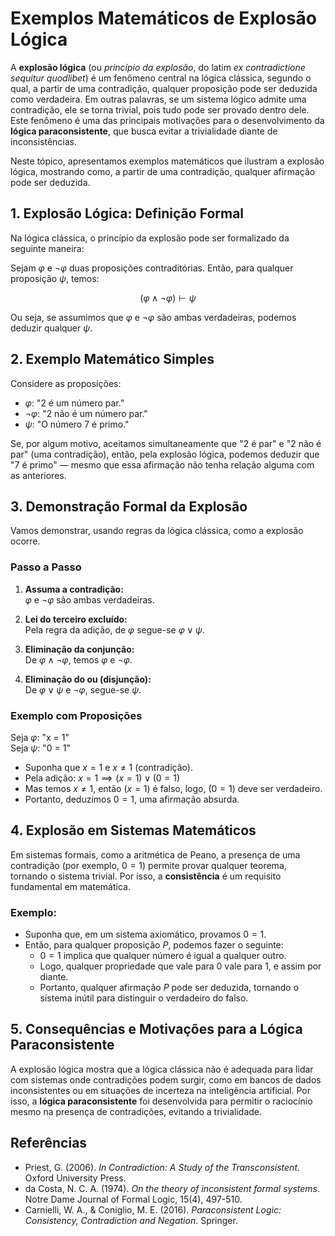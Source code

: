 
# Exemplos Matemáticos de Explosão Lógica

A **explosão lógica** (ou *princípio da explosão*, do latim *ex contradictione sequitur quodlibet*) é um fenômeno central na lógica clássica, segundo o qual, a partir de uma contradição, qualquer proposição pode ser deduzida como verdadeira. Em outras palavras, se um sistema lógico admite uma contradição, ele se torna trivial, pois tudo pode ser provado dentro dele. Este fenômeno é uma das principais motivações para o desenvolvimento da **lógica paraconsistente**, que busca evitar a trivialidade diante de inconsistências.

Neste tópico, apresentamos exemplos matemáticos que ilustram a explosão lógica, mostrando como, a partir de uma contradição, qualquer afirmação pode ser deduzida.



## 1. Explosão Lógica: Definição Formal

Na lógica clássica, o princípio da explosão pode ser formalizado da seguinte maneira:

Sejam $\varphi$ e $\neg\varphi$ duas proposições contraditórias. Então, para qualquer proposição $\psi$, temos:

$$(\varphi \land \neg\varphi) \vdash \psi$$

Ou seja, se assumimos que $\varphi$ e $\neg\varphi$ são ambas verdadeiras, podemos deduzir qualquer $\psi$.



## 2. Exemplo Matemático Simples

Considere as proposições:

- $\varphi$: "2 é um número par."
- $\neg\varphi$: "2 não é um número par."
- $\psi$: "O número 7 é primo."

Se, por algum motivo, aceitamos simultaneamente que "2 é par" e "2 não é par" (uma contradição), então, pela explosão lógica, podemos deduzir que "7 é primo" — mesmo que essa afirmação não tenha relação alguma com as anteriores.



## 3. Demonstração Formal da Explosão

Vamos demonstrar, usando regras da lógica clássica, como a explosão ocorre.

### Passo a Passo

1. **Assuma a contradição:**  
   $\varphi$ e $\neg\varphi$ são ambas verdadeiras.

2. **Lei do terceiro excluído:**  
   Pela regra da adição, de $\varphi$ segue-se $\varphi \lor \psi$.

3. **Eliminação da conjunção:**  
   De $\varphi \land \neg\varphi$, temos $\varphi$ e $\neg\varphi$.

4. **Eliminação do ou (disjunção):**  
   De $\varphi \lor \psi$ e $\neg\varphi$, segue-se $\psi$.

### Exemplo com Proposições

Seja $\varphi$: "x = 1"  
Seja $\psi$: "0 = 1"

- Suponha que $x = 1$ e $x \neq 1$ (contradição).
- Pela adição: $x = 1 \implies (x = 1) \lor (0 = 1)$
- Mas temos $x \neq 1$, então $(x = 1)$ é falso, logo, $(0 = 1)$ deve ser verdadeiro.
- Portanto, deduzimos $0 = 1$, uma afirmação absurda.



## 4. Explosão em Sistemas Matemáticos

Em sistemas formais, como a aritmética de Peano, a presença de uma contradição (por exemplo, $0 = 1$) permite provar qualquer teorema, tornando o sistema trivial. Por isso, a **consistência** é um requisito fundamental em matemática.

### Exemplo:

- Suponha que, em um sistema axiomático, provamos $0 = 1$.
- Então, para qualquer proposição $P$, podemos fazer o seguinte:
    - $0 = 1$ implica que qualquer número é igual a qualquer outro.
    - Logo, qualquer propriedade que vale para $0$ vale para $1$, e assim por diante.
    - Portanto, qualquer afirmação $P$ pode ser deduzida, tornando o sistema inútil para distinguir o verdadeiro do falso.



## 5. Consequências e Motivações para a Lógica Paraconsistente

A explosão lógica mostra que a lógica clássica não é adequada para lidar com sistemas onde contradições podem surgir, como em bancos de dados inconsistentes ou em situações de incerteza na inteligência artificial. Por isso, a **lógica paraconsistente** foi desenvolvida para permitir o raciocínio mesmo na presença de contradições, evitando a trivialidade.



## Referências

- Priest, G. (2006). *In Contradiction: A Study of the Transconsistent*. Oxford University Press.
- da Costa, N. C. A. (1974). *On the theory of inconsistent formal systems*. Notre Dame Journal of Formal Logic, 15(4), 497-510.
- Carnielli, W. A., & Coniglio, M. E. (2016). *Paraconsistent Logic: Consistency, Contradiction and Negation*. Springer.



